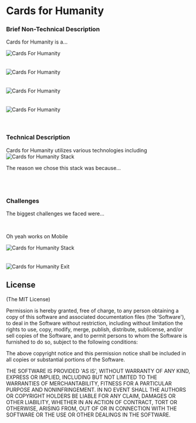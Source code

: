 Cards for Humanity
===========
<h3>Brief Non-Technical Description </h3> 
<p>Cards for Humanity is a...
</p>

<img src="http://www.tylermcginnis.com/images/cfh1.png" alt="Cards For Humanity" />
<br />
<br />
<br />
<img src="http://www.tylermcginnis.com/images/cfh2.png" alt="Cards For Humanity" />
<br />
<br />
<br />
<img src="http://www.tylermcginnis.com/images/cfh3.png" alt="Cards For Humanity"/>
<br />
<br />
<br />
<img src="http://www.tylermcginnis.com/images/cfh4.png" alt="Cards For Humanity"/>
<br />
<br />
<br />
<h3> Technical Description </h3>
<p>Cards for Humanity utilizes various technologies including 
  <img src="http://www.tylermcginnis.com/images/cfh8.png" alt="Cards for Humanity Stack"/>
</p>
<p> The reason we chose this stack was because...</p> 
<br /><br />
<h3> Challenges </h3> 
<p> The biggest challenges we faced were...
</p>
<br />
<p> Oh yeah works on Mobile </p>
<img src="http://www.tylermcginnis.com/images/cfh8.png" alt="Cards for Humanity Stack"/>

<br />
<br />
<br />
<img src="http://www.tylermcginnis.com/images/cfh7.png" alt="Cards for Humanity Exit"/>





## License

(The MIT License)

Permission is hereby granted, free of charge, to any person obtaining
a copy of this software and associated documentation files (the
'Software'), to deal in the Software without restriction, including
without limitation the rights to use, copy, modify, merge, publish,
distribute, sublicense, and/or sell copies of the Software, and to
permit persons to whom the Software is furnished to do so, subject to
the following conditions:

The above copyright notice and this permission notice shall be
included in all copies or substantial portions of the Software.

THE SOFTWARE IS PROVIDED 'AS IS', WITHOUT WARRANTY OF ANY KIND,
EXPRESS OR IMPLIED, INCLUDING BUT NOT LIMITED TO THE WARRANTIES OF
MERCHANTABILITY, FITNESS FOR A PARTICULAR PURPOSE AND NONINFRINGEMENT.
IN NO EVENT SHALL THE AUTHORS OR COPYRIGHT HOLDERS BE LIABLE FOR ANY
CLAIM, DAMAGES OR OTHER LIABILITY, WHETHER IN AN ACTION OF CONTRACT,
TORT OR OTHERWISE, ARISING FROM, OUT OF OR IN CONNECTION WITH THE
SOFTWARE OR THE USE OR OTHER DEALINGS IN THE SOFTWARE.
